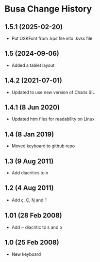 Busa Change History
=======================

1.5.1 (2025-02-20)
------------------
* Put OSKFont from .kps file into .kvks file

1.5 (2024-09-06)
----------------
* Added a tablet layout

1.4.2 (2021-07-01)
----------------
* Updated to use new version of Charis SIL

1.4.1 (8 Jun 2020)
-------------------
* Updated htm files for readability on Linux

1.4 (8 Jan 2019)
-----------------
* Moved keyboard to github repo

1.3 (9 Aug 2011)
-----------------
* Add diacritics to n

1.2 (4 Aug 2011)
-----------------
* Add ç, Ç, Ŋ and ◌̂

1.01 (28 Feb 2008)
-----------------
* Add ~ diacritic to ɛ and ɔ

1.0 (25 Feb 2008)
-----------------
* New keyboard
